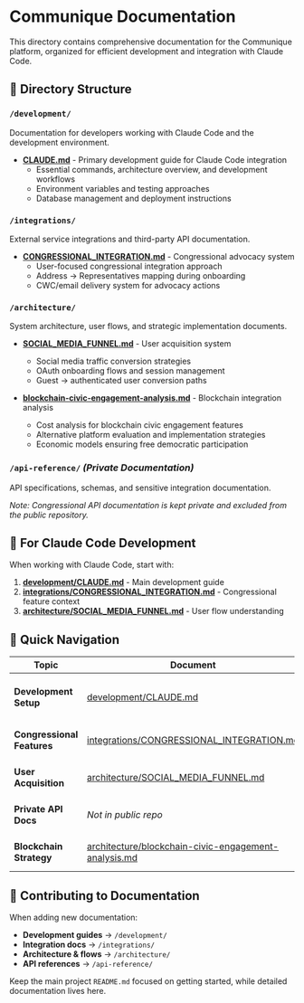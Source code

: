 # Communique Documentation

This directory contains comprehensive documentation for the Communique platform, organized for efficient development and integration with Claude Code.

## 📁 Directory Structure

### `/development/`
Documentation for developers working with Claude Code and the development environment.

- **[CLAUDE.md](./development/CLAUDE.md)** - Primary development guide for Claude Code integration
  - Essential commands, architecture overview, and development workflows
  - Environment variables and testing approaches
  - Database management and deployment instructions

### `/integrations/`
External service integrations and third-party API documentation.

- **[CONGRESSIONAL_INTEGRATION.md](./integrations/CONGRESSIONAL_INTEGRATION.md)** - Congressional advocacy system
  - User-focused congressional integration approach
  - Address → Representatives mapping during onboarding
  - CWC/email delivery system for advocacy actions

### `/architecture/`
System architecture, user flows, and strategic implementation documents.

- **[SOCIAL_MEDIA_FUNNEL.md](./architecture/SOCIAL_MEDIA_FUNNEL.md)** - User acquisition system
  - Social media traffic conversion strategies
  - OAuth onboarding flows and session management
  - Guest → authenticated user conversion paths

- **[blockchain-civic-engagement-analysis.md](./architecture/blockchain-civic-engagement-analysis.md)** - Blockchain integration analysis
  - Cost analysis for blockchain civic engagement features
  - Alternative platform evaluation and implementation strategies
  - Economic models ensuring free democratic participation

### `/api-reference/` *(Private Documentation)*
API specifications, schemas, and sensitive integration documentation.

*Note: Congressional API documentation is kept private and excluded from the public repository.*

## 🎯 For Claude Code Development

When working with Claude Code, start with:

1. **[development/CLAUDE.md](./development/CLAUDE.md)** - Main development guide
2. **[integrations/CONGRESSIONAL_INTEGRATION.md](./integrations/CONGRESSIONAL_INTEGRATION.md)** - Congressional feature context
3. **[architecture/SOCIAL_MEDIA_FUNNEL.md](./architecture/SOCIAL_MEDIA_FUNNEL.md)** - User flow understanding

## 🔗 Quick Navigation

| Topic | Document | Purpose |
|-------|----------|---------|
| **Development Setup** | [development/CLAUDE.md](./development/CLAUDE.md) | Essential for all development work |
| **Congressional Features** | [integrations/CONGRESSIONAL_INTEGRATION.md](./integrations/CONGRESSIONAL_INTEGRATION.md) | Understanding advocacy workflows |
| **User Acquisition** | [architecture/SOCIAL_MEDIA_FUNNEL.md](./architecture/SOCIAL_MEDIA_FUNNEL.md) | Social media conversion flows |
| **Private API Docs** | *Not in public repo* | Congressional API integration (private) |
| **Blockchain Strategy** | [architecture/blockchain-civic-engagement-analysis.md](./architecture/blockchain-civic-engagement-analysis.md) | Future blockchain features |

## 📝 Contributing to Documentation

When adding new documentation:

- **Development guides** → `/development/`
- **Integration docs** → `/integrations/`
- **Architecture & flows** → `/architecture/`
- **API references** → `/api-reference/`

Keep the main project `README.md` focused on getting started, while detailed documentation lives here.